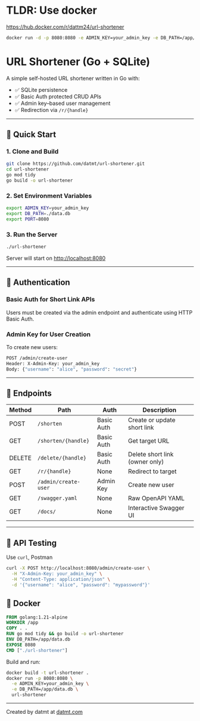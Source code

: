 # TLDR: Use docker
https://hub.docker.com/r/dattm24/url-shortener

<!-- show docker run command -->
```bash
docker run -d -p 8080:8080 -e ADMIN_KEY=your_admin_key -e DB_PATH=/app/data.db dattm24/url-shortener
```


# URL Shortener (Go + SQLite)

A simple self-hosted URL shortener written in Go with:

- ✅ SQLite persistence
- ✅ Basic Auth protected CRUD APIs
- ✅ Admin key–based user management
- ✅ Redirection via `/r/{handle}`

---

## 🏁 Quick Start

### 1. Clone and Build
```bash
git clone https://github.com/datmt/url-shortener.git
cd url-shortener
go mod tidy
go build -o url-shortener
```

### 2. Set Environment Variables
```bash
export ADMIN_KEY=your_admin_key
export DB_PATH=./data.db
export PORT=8080
```

### 3. Run the Server
```bash
./url-shortener
```
Server will start on [http://localhost:8080](http://localhost:8080)

---

## 🔐 Authentication

### Basic Auth for Short Link APIs
Users must be created via the admin endpoint and authenticate using HTTP Basic Auth.

### Admin Key for User Creation
To create new users:
```bash
POST /admin/create-user
Header: X-Admin-Key: your_admin_key
Body: {"username": "alice", "password": "secret"}
```

---

## 🔗 Endpoints

| Method | Path                 | Auth      | Description                     |
|--------|----------------------|-----------|---------------------------------|
| POST   | `/shorten`           | Basic Auth | Create or update short link     |
| GET    | `/shorten/{handle}` | Basic Auth | Get target URL                  |
| DELETE | `/delete/{handle}`  | Basic Auth | Delete short link (owner only)  |
| GET    | `/r/{handle}`        | None       | Redirect to target              |
| POST   | `/admin/create-user` | Admin Key | Create new user                 |
| GET    | `/swagger.yaml`      | None       | Raw OpenAPI YAML                |
| GET    | `/docs/`             | None       | Interactive Swagger UI          |

---

## 🧪 API Testing

Use `curl`, Postman

```bash
curl -X POST http://localhost:8080/admin/create-user \
  -H "X-Admin-Key: your_admin_key" \
  -H "Content-Type: application/json" \
  -d '{"username": "alice", "password": "mypassword"}'
```


## 🐳 Docker

```Dockerfile
FROM golang:1.21-alpine
WORKDIR /app
COPY . .
RUN go mod tidy && go build -o url-shortener
ENV DB_PATH=/app/data.db
EXPOSE 8080
CMD ["./url-shortener"]
```

Build and run:
```bash
docker build -t url-shortener .
docker run -p 8080:8080 \
  -e ADMIN_KEY=your_admin_key \
  -e DB_PATH=/app/data.db \
  url-shortener
```

---
<!-- Link to datmt.com -->
Created by datmt at [datmt.com](https://datmt.com)
